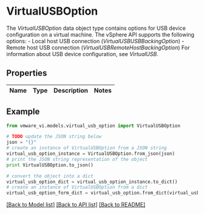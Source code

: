 # VirtualUSBOption

The *VirtualUSBOption* data object type contains options for USB device configuration on a virtual machine.  The vSphere API supports the following options: - Local host USB connection   (*VirtualUSBUSBBackingOption*) - Remote host USB connection   (*VirtualUSBRemoteHostBackingOption*)    For information about USB device configuration, see *VirtualUSB*. 

## Properties
Name | Type | Description | Notes
------------ | ------------- | ------------- | -------------

## Example

```python
from vmware_vi.models.virtual_usb_option import VirtualUSBOption

# TODO update the JSON string below
json = "{}"
# create an instance of VirtualUSBOption from a JSON string
virtual_usb_option_instance = VirtualUSBOption.from_json(json)
# print the JSON string representation of the object
print VirtualUSBOption.to_json()

# convert the object into a dict
virtual_usb_option_dict = virtual_usb_option_instance.to_dict()
# create an instance of VirtualUSBOption from a dict
virtual_usb_option_form_dict = virtual_usb_option.from_dict(virtual_usb_option_dict)
```
[[Back to Model list]](../README.md#documentation-for-models) [[Back to API list]](../README.md#documentation-for-api-endpoints) [[Back to README]](../README.md)



